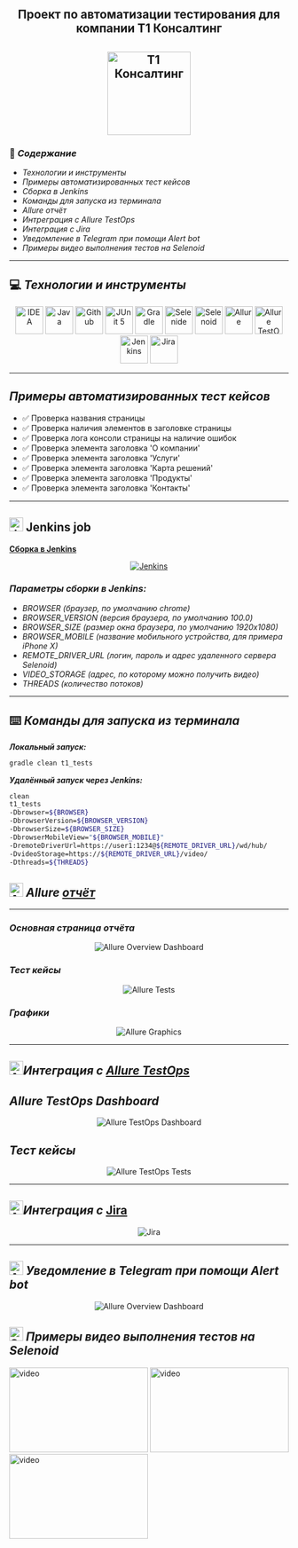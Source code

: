 <h2 align="center"> Проект по автоматизации тестирования для компании T1 Консалтинг </h2>
<h2 align="center"> <a href="https://www.t1-consulting.ru"><img src="images/t1.svg" width="150" height="150"  alt="Т1 Консалтинг"/></a> </h2>

### :green_book: *Содержание*
- *Технологии и инструменты*
- *Примеры автоматизированных тест кейсов*
- *Сборка в Jenkins*
- *Команды для запуска из терминала*
- *Allure отчёт*
- *Интреграция с Allure TestOps*
- *Интеграция с Jira*
- *Уведомление в Telegram при помощи Alert bot*
- *Примеры видео выполнения тестов на Selenoid*
____

## :computer: *Технологии и инструменты*

<p align="center">  
<a href="https://www.jetbrains.com/idea/"><img src="images/Intelij_IDEA.svg" width="50" height="50"  alt="IDEA"/></a>  
<a href="https://www.java.com/"><img src="images/Java.svg" width="50" height="50"  alt="Java"/></a>  
<a href="https://github.com/"><img src="images/Github.svg" width="50" height="50"  alt="Github"/></a>  
<a href="https://junit.org/junit5/"><img src="images/JUnit5.svg" width="50" height="50"  alt="JUnit 5"/></a>  
<a href="https://gradle.org/"><img src="images/Gradle.svg" width="50" height="50"  alt="Gradle"/></a>  
<a href="https://selenide.org/"><img src="images/Selenide.svg" width="50" height="50"  alt="Selenide"/></a>  
<a href="https://aerokube.com/selenoid/"><img src="images/Selenoid.svg" width="50" height="50"  alt="Selenoid"/></a>  
<a href="https://github.com/allure-framework/allure2"><img src="images/Allure_Report.svg" width="50" height="50"  alt="Allure"/></a> 
<a href="https://qameta.io/"><img src="images/AllureTestOps.svg" width="50" height="50"  alt="Allure TestOps"/></a>   
<a href="https://www.jenkins.io/"><img src="images/Jenkins.svg" width="50" height="50"  alt="Jenkins"/></a>  
<a href="https://www.atlassian.com/ru/software/jira/"><img src="images/Jira.svg" width="50" height="50"  alt="Jira"/></a>  
</p>

____

## *Примеры автоматизированных тест кейсов*
- :white_check_mark: Проверка названия страницы
- :white_check_mark: Проверка наличия элементов в заголовке страницы
- :white_check_mark: Проверка лога консоли страницы на наличие ошибок
- :white_check_mark: Проверка элемента заголовка 'О компании'
- :white_check_mark: Проверка элемента заголовка 'Услуги'
- :white_check_mark: Проверка элемента заголовка 'Карта решений'
- :white_check_mark: Проверка элемента заголовка 'Продукты'
- :white_check_mark: Проверка элемента заголовка 'Контакты'

____

## <img src="images/Jenkins.svg" width="25" height="25"  alt="Jenkins"/></a> Jenkins job
<a target="_blank" href="https://jenkins.autotests.cloud/job/nkramar_T1_Automated_Tests/">**Сборка в Jenkins**</a>
<p align="center">  
<a href="https://jenkins.autotests.cloud/job/nkramar_T1_Automated_Tests/"><img src="images/JenkinsJob.png" alt="Jenkins"/></a>  
</p>


### *Параметры сборки в Jenkins:*

- *BROWSER (браузер, по умолчанию chrome)*
- *BROWSER_VERSION (версия браузера, по умолчанию 100.0)*
- *BROWSER_SIZE (размер окна браузера, по умолчанию 1920x1080)*
- *BROWSER_MOBILE (название мобильного устройства, для примера iPhone X)*
- *REMOTE_DRIVER_URL (логин, пароль и адрес удаленного сервера Selenoid)*
- *VIDEO_STORAGE (адрес, по которому можно получить видео)*
- *THREADS (количество потоков)*

____
## :keyboard: *Команды для запуска из терминала*

***Локальный запуск:***
```bash  
gradle clean t1_tests
```

***Удалённый запуск через Jenkins:***
```bash  
clean
t1_tests
-Dbrowser=${BROWSER}
-DbrowserVersion=${BROWSER_VERSION}
-DbrowserSize=${BROWSER_SIZE}
-DbrowserMobileView="${BROWSER_MOBILE}"
-DremoteDriverUrl=https://user1:1234@${REMOTE_DRIVER_URL}/wd/hub/
-DvideoStorage=https://${REMOTE_DRIVER_URL}/video/
-Dthreads=${THREADS}
```

## <img src="images/Allure_Report.svg" width="25" height="25"  alt="Allure"/></a> *Allure* <a target="_blank" href="https://jenkins.autotests.cloud/job/nkramar_T1_Automated_Tests/14/allure/">*отчёт*</a>
___

### *Основная страница отчёта*

<p align="center">  
<img title="Allure Overview Dashboard" src="images/Allure_Report_Overview.png">  
</p>  

### *Тест кейсы*

<p align="center">  
<img title="Allure Tests" src="images/Test_cases.png">  
</p>

### *Графики*

  <p align="center">  
<img title="Allure Graphics" src="images/Allure_Charts.png">  
</p>

___

## <img src="images/AllureTestOps.svg" width="25" height="25"  alt="Allure"/></a>*Интеграция с* <a target="_blank" href="https://allure.autotests.cloud/project/1430/dashboards">*Allure TestOps*</a>

## *Allure TestOps Dashboard*

<p align="center">  
<img title="Allure TestOps Dashboard" src="images/Allure_Test_Ops_Dashboard.png">  
</p>  

## *Тест кейсы*

<p align="center">  
<img title="Allure TestOps Tests" src="images/Allure_TestOps_Test_Cases.png">  
</p>

___

## <img src="images/Jira.svg" width="25" height="25"  alt="Allure"/></a>*Интеграция с* <a target="_blank" href="https://jira.autotests.cloud/browse/AUTO-1175">Jira</a>

<p align="center">  
<img title="Jira" src="images/Jira_Ticket.png">  
</p>

____
## <img src="images/Telegram.svg" width="25" height="25"  alt="Allure"/></a> *Уведомление в Telegram при помощи Alert bot*

<p align="center">  
<img title="Allure Overview Dashboard" src="images/Telegram_bot.png">  
</p>


## <img src="images/Selenoid.svg" width="25" height="25"  alt="Selenoid"/></a> *Примеры видео выполнения тестов на Selenoid*


<img title="Selenoid Video" src="images/Products.gif" width="250" height="153"  alt="video"> <img title="Selenoid Video" src="images/Contacts.gif" width="250" height="153"  alt="video"> <img title="Selenoid Video" src="images/SolutionsMap.gif" width="250" height="153"  alt="video">

